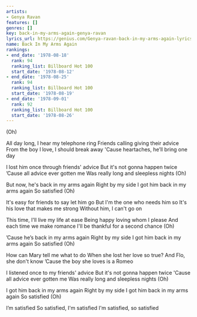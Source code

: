 ```yaml
---
artists:
- Genya Ravan
features: []
genres: []
key: back-in-my-arms-again-genya-ravan
lyrics_url: https://genius.com/Genya-ravan-back-in-my-arms-again-lyrics
name: Back In My Arms Again
rankings:
- end_date: '1978-08-18'
  rank: 94
  ranking_list: Billboard Hot 100
  start_date: '1978-08-12'
- end_date: '1978-08-25'
  rank: 94
  ranking_list: Billboard Hot 100
  start_date: '1978-08-19'
- end_date: '1978-09-01'
  rank: 92
  ranking_list: Billboard Hot 100
  start_date: '1978-08-26'
---
```

(Oh)

All day long, I hear my telephone ring
Friends calling giving their advice
From the boy I love, I should break away
'Cause heartaches, he’ll bring one day

I lost him once through friends' advice
But it's not gonna happen twice
’Cause all advice ever gotten me
Was really long and sleepless nights
(Oh)

But now, he's back in my arms again
Right by my side
I got him back in my arms again
So satisfied
(Oh)

It's easy for friends to say let him go
But I'm the one who needs him so
It's his love that makes me strong
Without him, I can't go on

This time, I'll live my life at ease
Being happy loving whom I please
And each time we make romance
I'll be thankful for a second chance
(Oh)

’Cause he’s back in my arms again
Right by my side
I got him back in my arms again
So satisfied
(Oh)

How can Mary tell me what to do
When she lost her love so true?
And Flo, she don't know
’Cause the boy she loves is a Romeo

I listened once to my friends' advice
But it's not gonna happen twice
'Cause all advice ever gotten me
Was really long and sleepless nights
(Oh)

I got him back in my arms again
Right by my side
I got him back in my arms again
So satisfied
(Oh)

I’m satisfied
So satisfied, I'm satisfied
I'm satisfied, so satisfied
